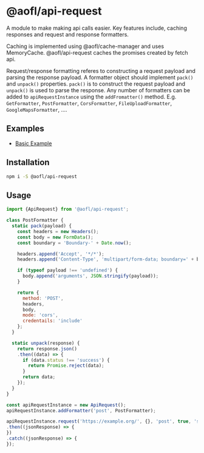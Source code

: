 # @aofl/api-request

A module to make making api calls easier. Key features include, caching responses and request and response formatters.

Caching is implemented using @aofl/cache-manager and uses MemoryCache. @aofl/api-request caches the promises created by fetch api.

Request/response formatting referes to constructing a request payload and parsing the response payload. A formatter object should implement `pack()` and `unpack()` properties. `pack()` is to construct the request payload and `unpack()` is used to parse the response. Any number of formatters can be added to `apiRequestInstance` using the `addFromatter()` method. E.g. `GetFormatter`, `PostFormatter`, `CorsFormatter`, `FileUploadFormatter`, `GoogleMapsFormatter`, ....

## Examples
* [Basic Example](https://stackblitz.com/edit/1-0-0-api-request?embed=1)


## Installation
```bash
npm i -S @aofl/api-request
```

## Usage
```javascript
import {ApiRequest} from '@aofl/api-request';

class PostFormatter {
  static pack(payload) {
    const headers = new Headers();
    const body = new FormData();
    const boundary = 'Boundary-' + Date.now();

    headers.append('Accept', '*/*');
    headers.append('Content-Type', 'multipart/form-data; boundary=' + boundary);

    if (typeof payload !== 'undefined') {
      body.append('arguments', JSON.stringify(payload));
    }

    return {
      method: 'POST',
      headers,
      body,
      mode: 'cors',
      credentails: 'include'
    };
  }

  static unpack(response) {
    return response.json()
    .then((data) => {
      if (data.status !== 'success') {
        return Promise.reject(data);
      }
      return data;
    });
  }
}

const apiRequestInstance = new ApiRequest();
apiRequestInstance.addFormatter('post', PostFormatter);

apiRequestInstance.request('https://example.org/', {}, 'post', true, 'sample-namespace')
.then((jsonResponse) => {
})
.catch((jsonResponse) => {
});
```
